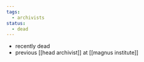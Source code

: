 ```yaml
---
tags:
  - archivists
status:
  - dead
---
```

- recently dead
- previous [[head archivist]] at [[magnus institute]]